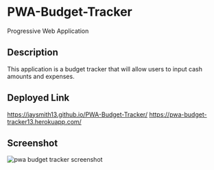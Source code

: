 # PWA-Budget-Tracker
Progressive Web Application

## Description

This application is a budget tracker that will allow users to input cash amounts and expenses. 

## Deployed Link
https://jaysmith13.github.io/PWA-Budget-Tracker/
https://pwa-budget-tracker13.herokuapp.com/

## Screenshot
![pwa budget tracker screenshot](https://user-images.githubusercontent.com/99004555/185584168-690f7a3a-c460-40e1-a801-11187dcf9ac1.png)
